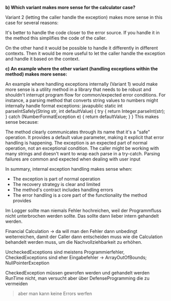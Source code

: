 **b) Which variant makes more sense for the calculator case?**

Variant 2 (letting the caller handle the exception) makes more sense in this case for several reasons:

It's better to handle the code closer to the error source. 
If you handle it in the method this simplifies the code of the caller. 

On the other hand it would be possible to handle it differently in different contexts. Then it would be more useful
to let the caller handle the exception and handle it based on the context.

**c) An example where the other variant (handling exceptions within the method) makes more sense:**


An example where handling exceptions internally (Variant 1) would make more sense is a utility method in a library that needs to be robust and shouldn't interrupt program flow for common/expected error conditions.
For instance, a parsing method that converts string values to numbers might internally handle format exceptions:
javapublic static int parseIntSafely(String str, int defaultValue) {
try {
return Integer.parseInt(str);
} catch (NumberFormatException e) {
return defaultValue;
}
}
This makes sense because:

The method clearly communicates through its name that it's a "safe" operation.
It provides a default value parameter, making it explicit that error handling is happening.
The exception is an expected part of normal operation, not an exceptional condition.
The caller might be working with many strings and doesn't want to wrap each parse in a try-catch.
Parsing failures are common and expected when dealing with user input

In summary, internal exception handling makes sense when:

- The exception is part of normal operation
- The recovery strategy is clear and limited
- The method's contract includes handling errors
- The error handling is a core part of the functionality the method provides

Im Logger sollte man niemals Fehler hochreichen, weil der Programmfluss nicht unterbrochen werden sollte. 
Das sollte dann lieber intern gehandelt werden. 

Financial Calculation -> da will man den Fehler dann unbedingt weiterreichen, damit der Caller dann entscheiden muss
wie die Calculation behandelt werden muss, um die Nachvollziehbarkeit zu erhöhen. 

UncheckedExceptions sind meistens Programmierfehler, CheckedExceptions sind eher Eingabefehler
-> ArrayOutOfBounds; NullPointerException

CheckedException müssen gewrofen werden und gehandelt werden
RunTime nicht, man versucht aber über DefenseProgramming die zu vermeiden
> aber man kann keine Errors werfen
> 